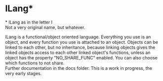# ILang\*

\* ILang as in the letter I <br>
Not a very original name,  but whatever.

ILang is a functional/object oriented language. Everything you use is an object, and every function you use is attached to an 
object. Objects can be linked to each other, but no inheritance, because linking objects gives the linked objects access to each
other linked object's functions, unless an object has the property "NO_SHARE_FUNC" enabled. You can also choose which functions to
not share.
<br>
Further documentation in the docs folder.
This is a work in progress, the very early stages.
